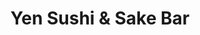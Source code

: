 ---
layout: place
title: Yen Sushi & Sake Bar
permalink: /california/studio-city/yen-sushi-sake-bar.html
stateAbbr: CA
stateName: California
cityName: Studio City
seo:
  type: restaurant
  links: null
place_id: ChIJWRR04PS9woARpu4qk8ctoFA
photos:
  - name: >-
      places/ChIJWRR04PS9woARpu4qk8ctoFA/photos/AeeoHcL3O-HqKtAdvVOA28XrFdBWVaEQFmwzYKY7_v8jbnjY4RjbOK1LZzM3CrnnuMuKQetM0Iv5nlMzIciF-cWqDvflsT3HqHrajCWH0LKeZT8L2q8DuAFTFFrST0Lkw_rpPcA3fGou9X9S__6C2WUrHgPpmEx8_4D4yxrYkw6WgPEei0_ZlfavmC8X0dYlTJnj4-FtRD6VS_TU4f2FR1igpJk2Rcx7eZFhs7mtLVBmGraJ69kJxx9IHdeRcati07BSZtBMoxooi5lUtI_VF2hQkhXS4OOna12ntNkQ6NkLdST9Zmrn6UFywPfPTs5tCX-OlvLGlLcVkv5ZtsckFKdhqo9l6gCmlimKhETNJV-kync2ONjujILMCBUP1mBlNgu8hUKNATUtVlN4LEju3tqMDCZoyuB4TAKXohsIjV_kQCTSjQ
    widthPx: 4800
    heightPx: 2700
    authorAttributions:
      - displayName: Tony Choi
        uri: https://maps.google.com/maps/contrib/100845783109416236775
        photoUri: >-
          https://lh3.googleusercontent.com/a/ACg8ocI8RRUkwIFqN-G2L60-oR6OrcL7ACC4-CSMuiH0GXPtSPv9mg=s100-p-k-no-mo
    flagContentUri: >-
      https://www.google.com/local/imagery/report/?cb_client=maps_api_places.places_api&image_key=!1e10!2sCIHM0ogKEICAgICEj6DvWg&hl=en-US
    googleMapsUri: >-
      https://www.google.com/maps/place//data=!3m4!1e2!3m2!1sCIHM0ogKEICAgICEj6DvWg!2e10!4m2!3m1!1s0x80c2bdf4e0741459:0x50a02dc7932aeea6
  - name: >-
      places/ChIJWRR04PS9woARpu4qk8ctoFA/photos/AeeoHcKnR2xJBbZPa3LOmcEcJA3eDVGTr0NKXf-Dlh38Ll466SX-6kWDpCbTIwcZQfvWttqxQKbLz5db2b7rFYL6F22_WxYb_JU23A0D_jzGuAPBVloE-JJBTwFSeMXCWewosnmgWhLTr3XQqm0zFm6oRc_h_O9k5mQ3Z2JqGj2mVvF0K6d4-o1FAiXk0t_drWaFjbq2cUQiDFfkAz7ATufmZzrGDZcx5CaZ06byh0It8e7mUfjTLhm811qhj5gQRZLwUCUw2a7Z_bdi9zGWS81Ip6ODnQcrQQ-VuAJC3AdJIOEaIgLS4BeeN8RQjFyNEeya2p5telen27I6cfMrjCHRSVaXSJWVyXJz4peQwD8a2HLKNkJNaPAzHLE1Mjg-q8MYgnJoGPnKejMp7uMcQ50irNcvKtV4tCzxrnHTU2r0zLXNoAA
    widthPx: 4000
    heightPx: 3000
    authorAttributions:
      - displayName: Henry Harlow
        uri: https://maps.google.com/maps/contrib/117035334321391125032
        photoUri: >-
          https://lh3.googleusercontent.com/a-/ALV-UjXgnErTNtYcH9F6ZkVAPiLfnKcCJvrNU6vko-JrDEvSMMMITfSTlw=s100-p-k-no-mo
    flagContentUri: >-
      https://www.google.com/local/imagery/report/?cb_client=maps_api_places.places_api&image_key=!1e10!2sCIHM0ogKEICAgICd0MD6nwE&hl=en-US
    googleMapsUri: >-
      https://www.google.com/maps/place//data=!3m4!1e2!3m2!1sCIHM0ogKEICAgICd0MD6nwE!2e10!4m2!3m1!1s0x80c2bdf4e0741459:0x50a02dc7932aeea6
  - name: >-
      places/ChIJWRR04PS9woARpu4qk8ctoFA/photos/AeeoHcJfw9-t8LkAcvlpT0KfXp7g2FxgSdrA9gjBgYHz_rcMyYL455yxZBhA2la3KmAjnqoOmjb2gB0-lk_xu9QpU5cMNDUdYpoImQJDBiDBEq_zaDPC3FzRBr10X6SSXAdDEwxL6wZHLjydCRHoPPYT9JQqphU1sfQt4jFwt8yPv2-oXy6gJV2q9hKzrktm0NLUw6rj_tZbw_7_X0XwsA-xhpCLqd2MD1J42jL5v1eKADEGW9vH0qPzmpDhvj7D57RZf7tRKoOq7mCp4mX4M_uglhZlmSahPFe6L3rHQi-yHLUCb6XbWs87h92JZ7LTGfNS4bAIfP5PkY9Aw5LXWBFOopY8hhWXfsfCuS58BIHDEs7GjVUivgSAOKRgYhM_AB7bXxrCJR9menxw1WdX6jPTtB8jiBIkY83XMYiUsAvINjTCeQ
    widthPx: 4032
    heightPx: 2472
    authorAttributions:
      - displayName: Karla Jackson
        uri: https://maps.google.com/maps/contrib/118419760590569024501
        photoUri: >-
          https://lh3.googleusercontent.com/a-/ALV-UjUdeTPSgHofeU3vLtono1BWnnlD509oGZJgYEcaKPPbo4DqkKI=s100-p-k-no-mo
    flagContentUri: >-
      https://www.google.com/local/imagery/report/?cb_client=maps_api_places.places_api&image_key=!1e10!2sCIHM0ogKEICAgIDm95_caA&hl=en-US
    googleMapsUri: >-
      https://www.google.com/maps/place//data=!3m4!1e2!3m2!1sCIHM0ogKEICAgIDm95_caA!2e10!4m2!3m1!1s0x80c2bdf4e0741459:0x50a02dc7932aeea6
  - name: >-
      places/ChIJWRR04PS9woARpu4qk8ctoFA/photos/AeeoHcJ2z4OZwb-q1-uVp_v5xaE4P19sMoqq2pHzNVTSnv8E4O37jd-E4fBnotwItroHYFQu_Yc8BInx7Wk_F6W6syGMgsAb_95xacLEAkmHjEaHl3fPv0iLJvhDdy4U01DpTCnwoPoN_wHGUqTYNQeZl8UheAVOrc0mHHQspR8nTl_9dVrLIVi1V9twikYn-OPIhsKWEGLagqBgyqOP9yHYcj7hvp1Y_UXC0DMuu24Nb2-cYU2kcnbZvwn_JY1XMI1nJQ6qg-GO3sQ_KvFNP8q7Y9Q-yXp8MXUL7sddCnAlQJ8DdwCadCVUisWCyXIVv5nFE2XwwdgoEtQFP5Bk4FxzyLCfR8uVbDENV4OTwX0dCwaixKaePoH_yd9OQEKoQ833PZdedIEzayJYBsHbX-rdf0UvUnP5HAHuFarb_d2scu8E7hY
    widthPx: 2448
    heightPx: 3264
    authorAttributions:
      - displayName: Thomas Kotcheff
        uri: https://maps.google.com/maps/contrib/104181412321833136375
        photoUri: >-
          https://lh3.googleusercontent.com/a-/ALV-UjX59kmiUC3zr4NhJ5qfKLJGXQxkrQ_IUezX4XyPsdTkUzU9X5d-=s100-p-k-no-mo
    flagContentUri: >-
      https://www.google.com/local/imagery/report/?cb_client=maps_api_places.places_api&image_key=!1e10!2sCIHM0ogKEICAgIC0-O7IyAE&hl=en-US
    googleMapsUri: >-
      https://www.google.com/maps/place//data=!3m4!1e2!3m2!1sCIHM0ogKEICAgIC0-O7IyAE!2e10!4m2!3m1!1s0x80c2bdf4e0741459:0x50a02dc7932aeea6
  - name: >-
      places/ChIJWRR04PS9woARpu4qk8ctoFA/photos/AeeoHcLrK4rZud7lcBiQY5UQ4tcF_w0ugSc94cNK0LaBYbHPlvmXn5RMh0pHbSN9v3UWU0iwSVQPr6VkL-oEWS7YZcIYCW-tksknBXE_EzWrr7Ki0-G0I1DWcgiWHUZMVbYwES4SjrPYvQEBUrUXKylpluo7nYQR7FzALdS58eBCAxRHrwo2n4GA4LTwN6bMQ6-4e2_cRV-X_fON53AurRppwAJDt1uDKc76Y7cmjpQbYiG8o6rgkBykUX9Oq1hsFErgg9j0U0cwiIlohYE0M4wyA2fhmuslbbfgSBRb1rVNs6mvb7_o-Wx6bYEEgCbUN25hMh-ElSqVMh9Wc5nL3lb0kzlzUq6qi0Cr63496NxRGlsWkVGkb56EGnFEpfNf0-8-pEddcmVtfF82t0hPpGrT38ZC3VpE8ONBcCzk2QMD9NFT6w
    widthPx: 4000
    heightPx: 1868
    authorAttributions:
      - displayName: Zalza818
        uri: https://maps.google.com/maps/contrib/102157992985975241217
        photoUri: >-
          https://lh3.googleusercontent.com/a-/ALV-UjUCguEhDDBGTBcg1DCP84qmzGiFkFrK7q6-JrJLSQ10nAL8XV91=s100-p-k-no-mo
    flagContentUri: >-
      https://www.google.com/local/imagery/report/?cb_client=maps_api_places.places_api&image_key=!1e10!2sCIHM0ogKEICAgIDVpNWXCQ&hl=en-US
    googleMapsUri: >-
      https://www.google.com/maps/place//data=!3m4!1e2!3m2!1sCIHM0ogKEICAgIDVpNWXCQ!2e10!4m2!3m1!1s0x80c2bdf4e0741459:0x50a02dc7932aeea6
  - name: >-
      places/ChIJWRR04PS9woARpu4qk8ctoFA/photos/AeeoHcJ2gg_bNuj5qg8UeANK5xf5b3f7IGfdtniSpLNQox4-tGkWQ9Qqtjx4nip7K2tGNjsRuYY9dZFB_6zIq7VM5TelabkaYLczE4T6JETrF0Aci84SVnky6NGVNQi202eoAs1Kg0yKfY2HevEDfqrIXzE7iZWT7--l2UBMWbw3J8nFQ5JdSVXQ3srQv7Dn6GhjEHpo0XTc9jjjIS-CjN9bFYqRdXL3nC6RHmtSv_K5WkOfSkW7G3SetfvD070afjvejmoRh0Lx7Rr1k_DRQLjFLibxdRIClZ5iJ818d-hDgCdbwKgQ-wE8kOdb3jTgPYtziwXcUJqk1rimd3PFRKehNvSXklE1hXyS-AIka6cfCTIbNzfOP4iTkkz7riilOnO18TjZIKsgSE2bT7Np8EDj-3pZeh8kxdEs0Dr6O7ziyuXB2Q
    widthPx: 4656
    heightPx: 2620
    authorAttributions:
      - displayName: Chen Z
        uri: https://maps.google.com/maps/contrib/112796353773113089193
        photoUri: >-
          https://lh3.googleusercontent.com/a-/ALV-UjXjqPZ3VilKc6GcYfMoUiIhB5LqeOIYfgoXqjKzq0z9iK6IoPYw=s100-p-k-no-mo
    flagContentUri: >-
      https://www.google.com/local/imagery/report/?cb_client=maps_api_places.places_api&image_key=!1e10!2sCIHM0ogKEICAgICMjoG4YQ&hl=en-US
    googleMapsUri: >-
      https://www.google.com/maps/place//data=!3m4!1e2!3m2!1sCIHM0ogKEICAgICMjoG4YQ!2e10!4m2!3m1!1s0x80c2bdf4e0741459:0x50a02dc7932aeea6
  - name: >-
      places/ChIJWRR04PS9woARpu4qk8ctoFA/photos/AeeoHcIXEdfpMH7j-V79IE61XwaagcivUtZBVcOgCZqKTgpDvjQ2NiFeihYpkUFdNg--zlyH1T5fxYblEA-IHWzvy5hnxZr6xqGzz1e4qXM5y8-PyX88trQ9rbiuLNMozy_BfuzGv64G2yk5BlEOQR8axbNMvI9lm3x-ovpsDdmJMU1JznnGOFAJPcQy-wypiS1Iu6BpVhm8aVjBQCbMfaUsS7WP_jnwd19U9X9Oc5oEXbjKztP1qhNs_s74ZIS90BUU4SB_wLomHwtrP-SHhJwxTm77ZKDL1q-70c2b7FtoIAFO-bCc1t4aWWbLeF-HkrCcNsoEOeu9IDLcCItpyGKkpxA3MnGWhzBhecCgQkP4n260VdqMphW2UpI8xl41-7rxdax2JMhk0xvUmsrQP2BXFCUZL2Qgx3sMUhuW3BnWZWBZS-2H
    widthPx: 2218
    heightPx: 2783
    authorAttributions:
      - displayName: Ralfie Fonz
        uri: https://maps.google.com/maps/contrib/104411638869868702966
        photoUri: >-
          https://lh3.googleusercontent.com/a-/ALV-UjXHf-WDY0n6tlm3rKmmP-S5qAQxzHyD6IxvOMt_3DMn014OY3cLvQ=s100-p-k-no-mo
    flagContentUri: >-
      https://www.google.com/local/imagery/report/?cb_client=maps_api_places.places_api&image_key=!1e10!2sCIHM0ogKEICAgIDKp8yEnwE&hl=en-US
    googleMapsUri: >-
      https://www.google.com/maps/place//data=!3m4!1e2!3m2!1sCIHM0ogKEICAgIDKp8yEnwE!2e10!4m2!3m1!1s0x80c2bdf4e0741459:0x50a02dc7932aeea6
  - name: >-
      places/ChIJWRR04PS9woARpu4qk8ctoFA/photos/AeeoHcKoQBJTmXikoTEPtKrVq9cBX3HKSiqnZe920_ZH7w1MJ7_hQcfFOaxRRceZqFNU7v3mIxk4AQDULgkFYYg2z5dsPXRQRhqj0mH07mNI6PYUqoQ4qSArjkQb4amq14-Y1kbX2SMHih-4NbBSXqd15S3vPiBpiy59PM8-TkgwE6VZCthrmzw_GfN_8d8c874mOVBYaaY3mau0-BzbfxM3RJu2BXAA1Bc1pSBEfdqvgeSSxxgLlT_EHAzEEMskDCP4EizST3iwfxOzlT4oRmDtNKPT0cOfOiS6RtME-6MOdJB894AiGThp9sclUB5wOkbI97fC37OrB0hTs_D4mGVq0nbcy82ukVu8UoanakxVxAhI5YLyC8MGVckruInTLoxq3eE1276wwLFQ7UVwUaDo65x6JJyCrgi2XXL66Am3GUI-4O6T
    widthPx: 2700
    heightPx: 4800
    authorAttributions:
      - displayName: Rebecca Lower
        uri: https://maps.google.com/maps/contrib/118322941874832362822
        photoUri: >-
          https://lh3.googleusercontent.com/a-/ALV-UjW5JtZCUvSxjGxX39YnTdX8TMjjBTmNQ0fGC4RX-6CfOWmt3CY=s100-p-k-no-mo
    flagContentUri: >-
      https://www.google.com/local/imagery/report/?cb_client=maps_api_places.places_api&image_key=!1e10!2sCIHM0ogKEICAgIDE6c_7vQE&hl=en-US
    googleMapsUri: >-
      https://www.google.com/maps/place//data=!3m4!1e2!3m2!1sCIHM0ogKEICAgIDE6c_7vQE!2e10!4m2!3m1!1s0x80c2bdf4e0741459:0x50a02dc7932aeea6
  - name: >-
      places/ChIJWRR04PS9woARpu4qk8ctoFA/photos/AeeoHcIau6l28uiMtJ8HcffE9BF_kgvhj7F88IEIQeXWavhJkGylSLGNfMQHvxbBDNes-fmvjxFR_WSasSC0N07yrZPiXYHWu4qZF2HZX0Bl9vFe2Da8Y1CufxCuzbgniG5ZBj3jl4TbEd-7TM0Pjc9A4rNsuxmNhasToao-K5RI9sM-VMJChbw1GmSWhwPWyeNsCNUurnoiU3SMGaALni0KlunMK_vVKIsRB9M5rQfPrX7onFeb0BQqKPrZHgk3iIIqVq1aXY5OPzGIlzk7GNx7iDzvZR13nj_sApvszra48gwra-4ux8lUBndfyNtfWwM0lfkw64TYJQ997ml2F97jAjhAR0w-2xsCaVIIdOcZ1eNFN-17Vcc0J7P0ZU6MxqXyHQi4AQQOSu5hvp5yGMOrDrR3wJk1IqmhcTP1g7PS7sjbeeZ1
    widthPx: 3024
    heightPx: 4032
    authorAttributions:
      - displayName: Irina Goldman
        uri: https://maps.google.com/maps/contrib/102788768153383573417
        photoUri: >-
          https://lh3.googleusercontent.com/a-/ALV-UjX5BC_WAGSRC7izwH9wCMGOTtO_4Qn9dk8PrNDqK9ZWvHfUyAxY=s100-p-k-no-mo
    flagContentUri: >-
      https://www.google.com/local/imagery/report/?cb_client=maps_api_places.places_api&image_key=!1e10!2sCIHM0ogKEICAgID44ub_9AE&hl=en-US
    googleMapsUri: >-
      https://www.google.com/maps/place//data=!3m4!1e2!3m2!1sCIHM0ogKEICAgID44ub_9AE!2e10!4m2!3m1!1s0x80c2bdf4e0741459:0x50a02dc7932aeea6
  - name: >-
      places/ChIJWRR04PS9woARpu4qk8ctoFA/photos/AeeoHcJmLFsf75xTzSMDqAUxpm-ebzcqf1Qcro1OWEB25ga1xNM8WNj8AbZsnFA1Ma1ziv3Fq7RVq98KvgwSpzD33bFtZ5-yWY64818r4r7k2N0mZKvDgnB88mKanmX1xS5S0RC3rC5Nl_TcryEUZe9DCFAxN-Mgpj4P954Ytr3NjzzQBRv8UCh-4qDfsfsbxZFsz0R_I0gCJ5TQnaNxHH4o02QaplzwOL9WEluz3BgaMygX76e8Nvp0DPOwUjKqkX8IVyCRswTAfWv3GyUEq2p415a5QkjI9qIxrKoSz9LRGRivn3ttYeNjf97aQ7-gvzG6yyvTPHODtMIp2oiDtrgANm3RA2PWZXsSrGSjMM7WcVEvrE5U44BxVryWVcFhdvdTwSjs0WqaIAINdoUlpBk1zHwbL5HocH204FWa8hm9OZ-8m4kZ
    widthPx: 4800
    heightPx: 2700
    authorAttributions:
      - displayName: Kristin Lower
        uri: https://maps.google.com/maps/contrib/107659772634608877833
        photoUri: >-
          https://lh3.googleusercontent.com/a-/ALV-UjXsfCWAFk6JNC_o2o-WtZxcs-CVRXu9zJqm3y_Wcu08s9Y18IBj=s100-p-k-no-mo
    flagContentUri: >-
      https://www.google.com/local/imagery/report/?cb_client=maps_api_places.places_api&image_key=!1e10!2sCIHM0ogKEICAgID4mevhmgE&hl=en-US
    googleMapsUri: >-
      https://www.google.com/maps/place//data=!3m4!1e2!3m2!1sCIHM0ogKEICAgID4mevhmgE!2e10!4m2!3m1!1s0x80c2bdf4e0741459:0x50a02dc7932aeea6
address: 12930 Ventura Blvd APT 120, Studio City, CA 91604, USA
street: 12930 Ventura Blvd APT 120
city: Studio City
state: CA
zip: '91604'
country: USA
neighborhood: Studio City
latitude: '34.145065'
longitude: '-118.414590'
accessibility_options:
  wheelchairAccessibleParking: true
  wheelchairAccessibleEntrance: true
  wheelchairAccessibleRestroom: true
  wheelchairAccessibleSeating: true
business_status: OPERATIONAL
name: Yen Sushi & Sake Bar
google_maps_links:
  directionsUri: >-
    https://www.google.com/maps/dir//''/data=!4m7!4m6!1m1!4e2!1m2!1m1!1s0x80c2bdf4e0741459:0x50a02dc7932aeea6!3e0
  placeUri: https://maps.google.com/?cid=5809693854498746022
  writeAReviewUri: >-
    https://www.google.com/maps/place//data=!4m3!3m2!1s0x80c2bdf4e0741459:0x50a02dc7932aeea6!12e1
  reviewsUri: >-
    https://www.google.com/maps/place//data=!4m4!3m3!1s0x80c2bdf4e0741459:0x50a02dc7932aeea6!9m1!1b1
  photosUri: >-
    https://www.google.com/maps/place//data=!4m3!3m2!1s0x80c2bdf4e0741459:0x50a02dc7932aeea6!10e5
primary_type: Sushi Restaurant
opening_hours:
  regular: null
  current: null
secondary_opening_hours:
  regular:
    weekdayDescriptions: null
    type: null
  current:
    weekdayDescriptions: null
    type: null
phone: null
price_level: null
price_range: null
rating: null
rating_count: 0
website: null
description: >-
  Explore Yen Sushi & Sake Bar in Studio City, CA$$$Yen Sushi & Sake Bar in
  Studio City, CA, stands out as a welcoming spot for fresh sushi and
  Japanese-inspired dishes, perfect for those seeking authentic flavors in a
  relaxed atmosphere. This sushi restaurant features an array of small plates
  and a selection of sake that pairs ideally with creative rolls and happy hour
  deals, making it a go-to choice for casual diners and sushi enthusiasts alike.
  With thoughtful accessibility options like wheelchair-friendly entrances and
  seating, it ensures everyone can enjoy a comfortable meal. Whether you're
  looking for top-rated sushi near me or exploring Japanese places in the area,
  this venue offers a blend of quality ingredients and inviting vibes that make
  every visit memorable.
generative_summary: >-
  Explore Yen Sushi & Sake Bar in Studio City, CA$$$Yen Sushi & Sake Bar in
  Studio City, CA, stands out as a welcoming spot for fresh sushi and
  Japanese-inspired dishes, perfect for those seeking authentic flavors in a
  relaxed atmosphere. This sushi restaurant features an array of small plates
  and a selection of sake that pairs ideally with creative rolls and happy hour
  deals, making it a go-to choice for casual diners and sushi enthusiasts alike.
  With thoughtful accessibility options like wheelchair-friendly entrances and
  seating, it ensures everyone can enjoy a comfortable meal. Whether you're
  looking for top-rated sushi near me or exploring Japanese places in the area,
  this venue offers a blend of quality ingredients and inviting vibes that make
  every visit memorable.
generative_disclosure: Summarized by AI using the Grok-3-Mini model.
reviews: null
review_summary: >-
  Insights from Visitor Feedback$$$Visitors often rave about the fresh,
  flavorful sushi and the fun happy hour specials at this popular Studio City
  spot, highlighting it as a solid pick for anyone craving reliable Japanese
  cuisine. Many appreciate the welcoming atmosphere and variety of options that
  cater to different tastes, making it a favorite among sushi lovers looking for
  a laid-back meal. While some note that portions could be more generous, the
  overall consensus leans positive, with folks enjoying the attentive service
  and reasonable prices that keep them coming back. If you're searching for
  sushi restaurants near me, this place delivers a consistently enjoyable
  experience that's worth trying, blending everyday appeal with occasional
  standout dishes that satisfy without overwhelming the wallet.
review_disclosure: Summarized by AI using the Grok-3-Mini model.
parking_options: null
payment_options: null
allow_dogs: null
curbside_pickup: null
delivery: null
dine_in: null
good_for_children: null
good_for_groups: null
good_for_sports: null
live_music: null
menu_for_children: null
outdoor_seating: null
reservable: null
restroom: null
serves_beer: null
serves_breakfast: null
serves_brunch: null
serves_cocktails: null
serves_coffee: null
serves_dinner: null
serves_dessert: null
serves_lunch: null
serves_vegetarian_food: null
serves_wine: null
takeout: null
update_category: pro
places_description: null

---